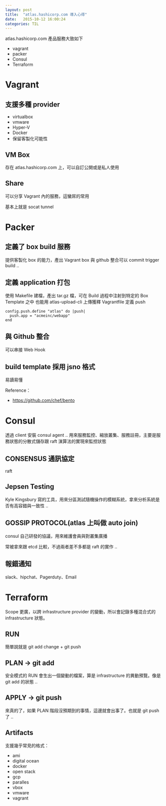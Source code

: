 ```yaml
---
layout: post
title:  "atlas.hashicorp.com 導入心得"
date:   2015-10-12 16:00:24
categories: TIL
---
```


atlas.hashicorp.com 產品服務大致如下

+ vagrant
+ packer
+ Consul
+ Terraform

# Vagrant 

## 支援多種 provider

+ virtualbox
+ vmware
+ Hyper-V
+ Docker 
+ 保留客製化可能性

## VM Box 

存在 atlas.hashicorp.com 上，可以自訂公開或是私人使用

## Share

可以分享 Vagrant 內的服務，這蠻屌的常用

基本上就是 socat tunnel

# Packer 

## 定義了 box build 服務

提供客製化 box 的能力，產出 Vagrant box 與 github 整合可以 commit trigger build ..

## 定義 application 打包 

使用 Makefile 建檔，產出 tar.gz 檔，可在 Build 過程中注射到特定的 Box Template 之中
也能用 atlas-upload-cli 上傳獲釋 Vagrantfile 定義 push 

```
config.push.define "atlas" do |push|
  push.app = "acmeinc/webapp"
end
```
## 與 Github 整合

可以串接 Web Hook 

## build template 採用 jsno 格式

易讀易懂

Reference：
+ https://github.com/chef/bento

# Consul

透過 client 安裝 consul agent ..
用來服務監控、縮放叢集、服務註冊，主要是服務狀態的分散式儲存跟 raft 演算法的實現來監控狀態

## CONSENSUS 通訊協定

raft

## Jepsen Testing

Kyle Kingsbury 寫的工具，用來分區測試隨機操作的模糊系統，拿來分析系統是否有高容錯與一致性 ..

## GOSSIP PROTOCOL(atlas 上叫做 auto join)

consul 自己研發的協議，用來維護會員與對叢集廣播 

常被拿來跟 etcd 比較，不過兩者差不多都是 raft 的實作 ..

## 報錯通知

slack、hipchat、Pagerduty、Email

# Terraform 

Scope 更廣，以跨 infrastructure provider 的變動，所以會記錄多種混合式的 infrastructure 狀態。

## RUN

簡單說就是 git add change + git push 

## PLAN -> git add 

安全模式的 RUN 會生出一個變動的檔案，算是 infrastructure 的異動預覽。像是 git add 的狀態 ..

## APPLY -> git push 

來真的了，如果 PLAN 階段沒預期到的事情，這邊就會出事了。也就是 git push 了 ..

## Artifacts

支援幾乎常見的格式：
+ ami
+ digital ocean
+ docker
+ open stack
+ gcp
+ paralles
+ vbox
+ vmware
+ vagrant 



 
